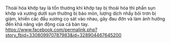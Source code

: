 Thoái hóa khớp tay là tổn thương khi khớp tay bị thoái hóa thì phần sụn khớp và xương dưới sụn thường bị bào mòn, lượng dịch nhầy bôi trơn bị giảm, khiến các đầu xương cọ sát vào nhau, gây đau đớn và làm ảnh hưởng đến khả năng vận động của cả bàn tay. 
https://www.facebook.com/permalink.php?story_fbid=330809970787983&id=328904467645200
